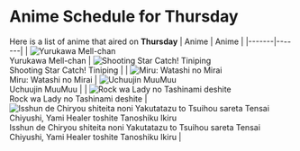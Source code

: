 # Anime Schedule for Thursday
Here is a list of anime that aired on **Thursday** 
| Anime | Anime |
|-------|-------|
| ![Yurukawa Mell-chan](https://cdn.myanimelist.net/images/anime/1277/149017.webp)<br>Yurukawa Mell-chan | ![Shooting Star Catch! Tiniping](https://cdn.myanimelist.net/images/anime/1583/145688.webp)<br>Shooting Star Catch! Tiniping |
| ![Miru: Watashi no Mirai](https://cdn.myanimelist.net/images/anime/1472/148029.webp)<br>Miru: Watashi no Mirai | ![Uchuujin MuuMuu](https://cdn.myanimelist.net/images/anime/1979/148096.webp)<br>Uchuujin MuuMuu |
| ![Rock wa Lady no Tashinami deshite](https://cdn.myanimelist.net/images/anime/1169/148459.webp)<br>Rock wa Lady no Tashinami deshite | ![Isshun de Chiryou shiteita noni Yakutatazu to Tsuihou sareta Tensai Chiyushi, Yami Healer toshite Tanoshiku Ikiru](https://cdn.myanimelist.net/images/anime/1211/147335.webp)<br>Isshun de Chiryou shiteita noni Yakutatazu to Tsuihou sareta Tensai Chiyushi, Yami Healer toshite Tanoshiku Ikiru |
